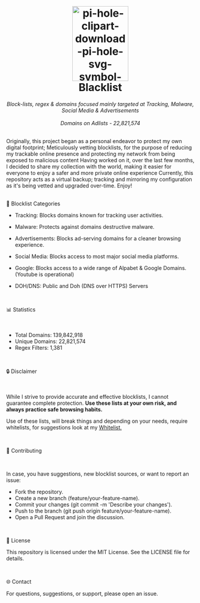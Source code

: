<br>

<h1 align="center">
 <img src="https://i.ibb.co/0BpMXKc/pi-hole-clipart-download-pi-hole-svg-symbol-logo-trademark-heart-transparent-png-209157-removebg-pre.png" alt="pi-hole-clipart-download-pi-hole-svg-symbol-logo-trademark-heart-transparent-png-209157-removebg-pre" border="0" width="150" height="200">
<br/>Blacklist
</h1>

<p align="center">
  <i align="center"> Block-lists, regex & domains focused mainly targeted at Tracking, Malware, Social Media & Advertisements</i>
  <br>
  <br>
  <i align="center">Domains on Adlists - 22,821,574</i>
</p>
<br>

</div align="justify">Originally, this project began as a personal endeavor to protect my own digital footprint; Meticulously vetting blocklists, for the purpose of reducing my trackable online presence and protecting my network from being exposed to malicious content Having worked on it, over the last few months, I decided to share my collection with the world, making it easier for everyone to enjoy a safer and more private online experience Currently, this repository acts as a virtual backup; tracking and mirroring my configuration as it's being vetted and upgraded over-time. Enjoy!</div>

<br>
<br>

📂 Blocklist Categories

- Tracking: Blocks domains known for tracking user activities.

- Malware: Protects against domains destructive malware.

- Advertisements: Blocks ad-serving domains for a cleaner browsing experience.

- Social Media: Blocks access to most major social media platforms.

- Google: Blocks access to a wide range of Alpabet & Google Domains. (Youtube is operational)

- DOH/DNS: Public and Doh (DNS over HTTPS) Servers

<br>

📊 Statistics

<br>

- Total Domains: 139,842,918
- Unique Domains: 22,821,574
- Regex Filters: 1,381

<br>

🔒 Disclaimer

<br>

While I strive to provide accurate and effective blocklists, I cannot guarantee complete protection. **Use these lists at your own risk, and always practice safe browsing habits.**

Use of these lists, will break things and depending on your needs, require whitelists, for suggestions look at my <a href="https://codeberg.org/gzachariadis/Whitelist">Whitelist.</a>

<br>

📝 Contributing

<br>

In case, you have suggestions, new blocklist sources, or want to report an issue:

- Fork the repository.
- Create a new branch (feature/your-feature-name).
- Commit your changes (git commit -m 'Describe your changes').
- Push to the branch (git push origin feature/your-feature-name).
- Open a Pull Request and join the discussion.

<br>

📄 License

This repository is licensed under the MIT License. See the LICENSE file for details.

<br>

🌐 Contact

For questions, suggestions, or support, please open an issue.

